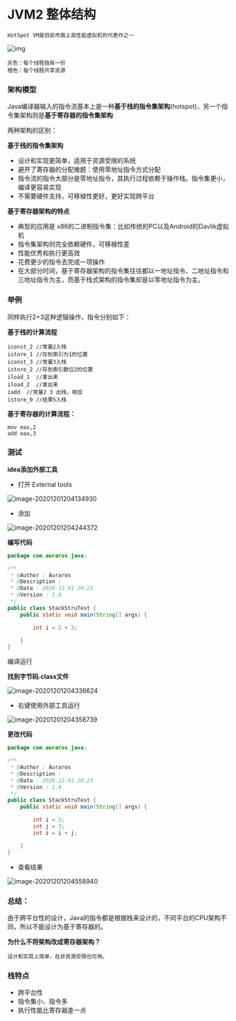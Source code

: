 # JVM2 整体结构

```
HotSpot VM是目前市面上高性能虚拟机的代表作之一
```

![img](https://ss0.bdstatic.com/70cFuHSh_Q1YnxGkpoWK1HF6hhy/it/u=1388950624,4116108628&fm=26&gp=0.jpg)

```
灰色：每个线程独有一份
橙色：每个线程共享资源
```



### 架构模型

Java编译器输入的指令流基本上是一种**基于栈的指令集架构**(hotspot)，另一个指令集架构则是**基于寄存器的指令集架构**

两种架构的区别：

**基于栈的指令集架构**

- 设计和实现更简单，适用于资源受限的系统
- 避开了寄存器的分配难题：使用零地址指令方式分配
- 指令流的指令大部分是零地址指令，其执行过程依赖于操作栈。指令集更小，编译更容易实现
- 不需要硬件支持，可移植性更好，更好实现跨平台

**基于寄存器架构的特点**

- 典型的应用是 x86的二进制指令集：比如传统的PC以及Android的Davlik虚拟机
- 指令集架构则完全依赖硬件，可移植性差
- 性能优秀和执行更高效
- 花费更少的指令去完成一项操作
- 在大部分时间，基于寄存器架构的指令集往往都以一地址指令、二地址指令和三地址指令为主，而基于栈式架构的指令集却是以零地址指令为主。



### 举例

同样执行2+3这种逻辑操作，指令分别如下：

**基于栈的计算流程**

```
iconst_2 //常量2入栈
istore_1 //存到索引为1的位置
iconst_3 //常量3入栈
istore_2 //存到索引数位2的位置
iload_1  //拿出来
iload_2  //拿出来
iadd  //常量2 3 出栈，相加
istore_0 //结果5入栈
```

**基于寄存器的计算流程：**

```
mov eax,2
add eax,3
```



### 测试

**idea添加外部工具**

- 打开 External tools

![image-20201201204134930](C:\Users\Auraros\AppData\Roaming\Typora\typora-user-images\image-20201201204134930.png)

- 添加

![image-20201201204244372](C:\Users\Auraros\AppData\Roaming\Typora\typora-user-images\image-20201201204244372.png)

**编写代码**

```java
package com.auraros.java;

/**
 * @Author : Auraros
 * @Description :
 * @Data : 2020-12-01 20:23
 * @Version : 1.0
 */
public class StackStruTest {
    public static void main(String[] args) {

        int i = 2 + 3;

    }
}
```

编译运行

**找到字节码.class文件**

![image-20201201204336624](C:\Users\Auraros\AppData\Roaming\Typora\typora-user-images\image-20201201204336624.png)

- 右键使用外部工具运行

![image-20201201204358739](C:\Users\Auraros\AppData\Roaming\Typora\typora-user-images\image-20201201204358739.png)

**更改代码**

```java
package com.auraros.java;

/**
 * @Author : Auraros
 * @Description :
 * @Data : 2020-12-01 20:23
 * @Version : 1.0
 */
public class StackStruTest {
    public static void main(String[] args) {

        int i = 2;
        int j = 3;
        int z = i + j;

    }
}

```

- 查看结果

![image-20201201204558940](C:\Users\Auraros\AppData\Roaming\Typora\typora-user-images\image-20201201204558940.png)



### 总结：

由于跨平台性的设计，Java的指令都是根据栈来设计的，不同平台的CPU架构不同，所以不能设计为基于寄存器的。



**为什么不将架构改成寄存器架构？**

```
设计和实现上简单，在非资源受限也可用。
```



### 栈特点

- 跨平台性
- 指令集小、指令多
- 执行性能比寄存器差一点